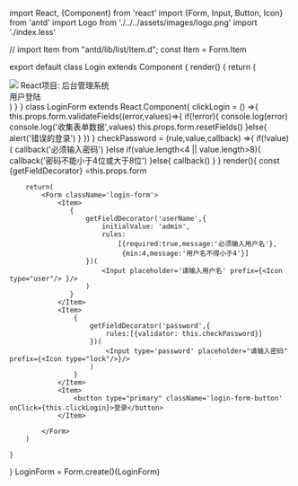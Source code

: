 import React, {Component} from 'react'
import {Form, Input, Button, Icon} from 'antd'
import Logo from './../../assets/images/logo.png'
import './index.less'

// import Item from "antd/lib/list/Item.d";
const Item = Form.Item


export default class Login extends Component {
  render() {
    return (
      <div className='login'>
        <div className="login-header">
          <img src={Logo}/>
          React项目: 后台管理系统
        </div>
        <div className="login-content">
            <div className='login-box'>
                <div className="title">用户登陆</div>
                <LoginForm/>
            </div>
        </div>
      </div>
    )
  }
}
class LoginForm extends React.Component{
    clickLogin = () =>{
        this.props.form.validateFields((error,values)=>{
            if(!error){
                console.log(error)
                console.log('收集表单数据',values)
                this.props.form.resetFields()
            }else{
                alert('错误的登录')
            }
        })
    }
    checkPassword = (rule,value,callback) =>{
        if(!value){
            callback('必须输入密码')
        }else if(value.length<4 || value.length>8){
            callback('密码不能小于4位或大于8位')
        }else{
            callback()
        }
    }
    render(){
        const {getFieldDecorator} =this.props.form

        return(
            <Form className='login-form'>
                <Item>
                   {
                       getFieldDecorator('userName',{
                           initialValue: 'admin',
                           rules:
                               [{required:true,message:'必须输入用户名'},
                                {min:4,message:'用户名不得小于4'}]
                       })(
                           <Input placeholder='请输入用户名' prefix={<Icon type="user"/> }/>
                       )
                   }
                </Item>
                <Item>
                    {
                        getFieldDecorator('password',{
                            rules:[{validator: this.checkPassword}]
                        })(
                            <Input type='password' placeholder="请输入密码" prefix={<Icon type="lock"/>}/>
                        )
                    }
                </Item>
                <Item>
                    <button type="primary" className='login-form-button' onClick={this.clickLogin}>登录</button>
                </Item>

            </Form>
        )

    }
}
LoginForm = Form.create()(LoginForm)